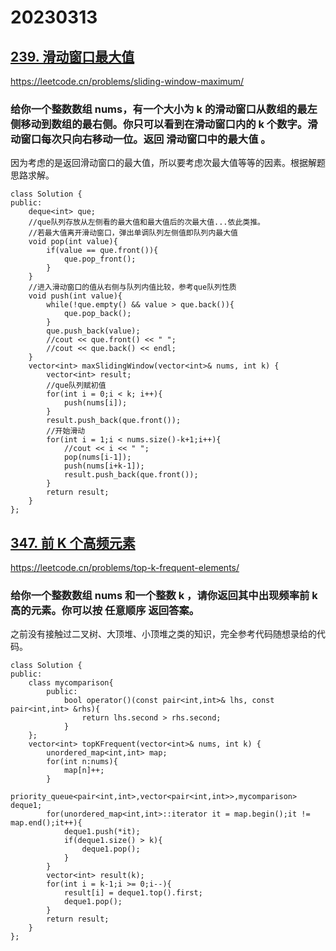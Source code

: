 # 20230313
## [239. 滑动窗口最大值](https://leetcode.cn/problems/sliding-window-maximum/)
https://leetcode.cn/problems/sliding-window-maximum/
### 给你一个整数数组 nums，有一个大小为 k 的滑动窗口从数组的最左侧移动到数组的最右侧。你只可以看到在滑动窗口内的 k 个数字。滑动窗口每次只向右移动一位。返回 滑动窗口中的最大值 。
因为考虑的是返回滑动窗口的最大值，所以要考虑次最大值等等的因素。根据解题思路求解。
```
class Solution {
public:
    deque<int> que;
    //que队列存放从左侧看的最大值和最大值后的次最大值...依此类推。
    //若最大值离开滑动窗口，弹出单调队列左侧值即队列内最大值
    void pop(int value){
        if(value == que.front()){
            que.pop_front();
        }
    }
    //进入滑动窗口的值从右侧与队列内值比较，参考que队列性质
    void push(int value){
        while(!que.empty() && value > que.back()){
            que.pop_back();
        }        
        que.push_back(value);
        //cout << que.front() << " ";
        //cout << que.back() << endl;
    }
    vector<int> maxSlidingWindow(vector<int>& nums, int k) {
        vector<int> result;
        //que队列赋初值        
        for(int i = 0;i < k; i++){
            push(nums[i]);
        }
        result.push_back(que.front());
        //开始滑动
        for(int i = 1;i < nums.size()-k+1;i++){
            //cout << i << " ";
            pop(nums[i-1]);
            push(nums[i+k-1]);
            result.push_back(que.front());
        }
        return result;
    }
};
```
## [347. 前 K 个高频元素](https://leetcode.cn/problems/top-k-frequent-elements/)
https://leetcode.cn/problems/top-k-frequent-elements/
### 给你一个整数数组 nums 和一个整数 k ，请你返回其中出现频率前 k 高的元素。你可以按 任意顺序 返回答案。
之前没有接触过二叉树、大顶堆、小顶堆之类的知识，完全参考代码随想录给的代码。
```
class Solution {
public:
    class mycomparison{
        public:
            bool operator()(const pair<int,int>& lhs, const pair<int,int> &rhs){
                return lhs.second > rhs.second;
            }
    };
    vector<int> topKFrequent(vector<int>& nums, int k) {
        unordered_map<int,int> map;
        for(int n:nums){
            map[n]++;
        }
        priority_queue<pair<int,int>,vector<pair<int,int>>,mycomparison> deque1;
        for(unordered_map<int,int>::iterator it = map.begin();it != map.end();it++){
            deque1.push(*it);
            if(deque1.size() > k){
                deque1.pop();
            }
        }
        vector<int> result(k);
        for(int i = k-1;i >= 0;i--){
            result[i] = deque1.top().first;
            deque1.pop();
        }
        return result;
    }
};
```